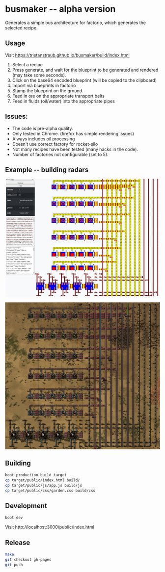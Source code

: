 # busmaker -- alpha version

Generates a simple bus architecture for factorio, which
generates the selected recipe.

## Usage

Visit https://tristanstraub.github.io/busmaker/build/index.html

1. Select a recipe
2. Press generate, and wait for the blueprint to be generated and rendered (may take some seconds).
3. Click on the base64 encoded blueprint (will be copied to the clipboard)
4. Import via blueprints in factorio
5. Stamp the blueprint on the ground.
6. Feed in ore on the appropriate transport belts
7. Feed in fluids (oil/water) into the appropriate pipes

## Issues:

- The code is pre-alpha quality.
- Only tested in Chrome. (firefox has simple rendering issues)
- Always includes oil processing
- Doesn't use correct factory for rocket-silo
- Not many recipes have been tested (many hacks in the code).
- Number of factories not configurable (set to 5).

## Example -- building radars

![Image of factory generation](resources/busmaker-example.png)

![Image of factory generating radars](resources/radar-factory-example.png)

## Building

```sh
boot production build target
cp target/public/index.html build/
cp target/public/js/app.js build/js
cp target/public/css/garden.css build/css
```

## Development

```sh
boot dev
```

Visit http://localhost:3000/public/index.html

## Release

```sh
make
git checkout gh-pages
git push
```